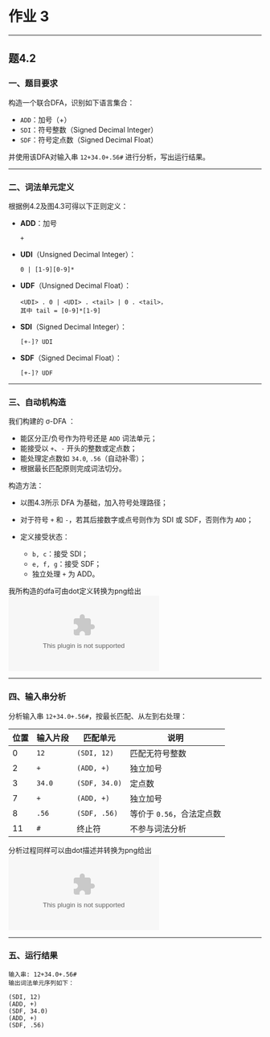 # 作业 3 

---

## **题4.2**



### **一、题目要求**

构造一个联合DFA，识别如下语言集合：

* `ADD`：加号（+）
* `SDI`：符号整数（Signed Decimal Integer）
* `SDF`：符号定点数（Signed Decimal Float）

并使用该DFA对输入串 `12+34.0+.56#` 进行分析，写出运行结果。

---

### **二、词法单元定义**

根据例4.2及图4.3可得以下正则定义：

* **ADD**：加号

  ```
  +
  ```

* **UDI**（Unsigned Decimal Integer）：

  ```
  0 | [1-9][0-9]*
  ```

* **UDF**（Unsigned Decimal Float）：

  ```
  <UDI> . 0 | <UDI> . <tail> | 0 . <tail>，
  其中 tail = [0-9]*[1-9]
  ```

* **SDI**（Signed Decimal Integer）：

  ```
  [+-]? UDI
  ```

* **SDF**（Signed Decimal Float）：

  ```
  [+-]? UDF
  ```

---

### **三、自动机构造**

我们构建的 σ-DFA ：

* 能区分正/负号作为符号还是 `ADD` 词法单元；
* 能接受以 `+`、`-` 开头的整数或定点数；
* 能处理定点数如 `34.0`, `.56`（自动补零）；
* 根据最长匹配原则完成词法切分。

构造方法：

* 以图4.3所示 DFA 为基础，加入符号处理路径；
* 对于符号 `+` 和 `-`，若其后接数字或点号则作为 SDI 或 SDF，否则作为 `ADD`；
* 定义接受状态：

  * `b, c`：接受 SDI；
  * `e, f, g`：接受 SDF；
  * 独立处理 `+` 为 ADD。

我所构造的dfa可由dot定义转换为png给出
![](../assets/4.2.1.dot)

---

### **四、输入串分析**

分析输入串 `12+34.0+.56#`，按最长匹配、从左到右处理：

| 位置 | 输入片段   | 匹配单元          | 说明               |
| -- | ------ | ------------- | ---------------- |
| 0  | `12`   | `(SDI, 12)`   | 匹配无符号整数          |
| 2  | `+`    | `(ADD, +)`    | 独立加号             |
| 3  | `34.0` | `(SDF, 34.0)` | 定点数              |
| 7  | `+`    | `(ADD, +)`    | 独立加号             |
| 8  | `.56`  | `(SDF, .56)`  | 等价于 `0.56`，合法定点数 |
| 11 | `#`    | 终止符           | 不参与词法分析          |

分析过程同样可以由dot描述并转换为png给出
![](../assets/4.2.2.dot)

---

### **五、运行结果**

```
输入串: 12+34.0+.56#
输出词法单元序列如下：

(SDI, 12)
(ADD, +)
(SDF, 34.0)
(ADD, +)
(SDF, .56)
```


